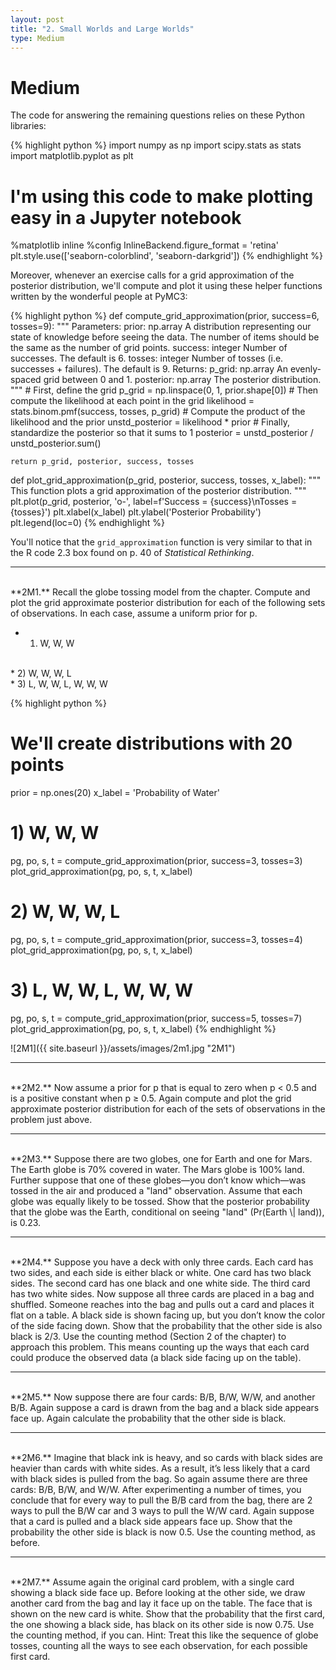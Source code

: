 ```yaml
---
layout: post
title: "2. Small Worlds and Large Worlds"
type: Medium
---
```


# Medium

The code for answering the remaining questions relies on these Python libraries:

{% highlight python %}
import numpy as np
import scipy.stats as stats
import matplotlib.pyplot as plt

# I'm using this code to make plotting easy in a Jupyter notebook
%matplotlib inline
%config InlineBackend.figure_format = 'retina'
plt.style.use(['seaborn-colorblind', 'seaborn-darkgrid'])
{% endhighlight %}

Moreover, whenever an exercise calls for a grid approximation of the posterior distribution, we'll compute and plot it using these helper functions written by the wonderful people at PyMC3:

{% highlight python %}
def compute_grid_approximation(prior, success=6, tosses=9):
	"""
	Parameters:
		prior: np.array
			A distribution representing our state of knowledge
			before seeing the data. The number of items
			should be the same as the number of grid points.
		success: integer
			Number of successes.
			The default is 6.
		tosses: integer
			Number of tosses (i.e. successes + failures).
			The default is 9.
	Returns: 
		p_grid: np.array
			An evenly-spaced grid between 0 and 1.
		posterior: np.array
			The posterior distribution.
	"""
	# First, define the grid
	p_grid = np.linspace(0, 1, prior.shape[0])
	# Then compute the likelihood at each point in the grid
	likelihood = stats.binom.pmf(success, tosses, p_grid)
	# Compute the product of the likelihood and the prior
	unstd_posterior = likelihood * prior
	# Finally, standardize the posterior so that it sums to 1
	posterior = unstd_posterior / unstd_posterior.sum()

	return p_grid, posterior, success, tosses

def plot_grid_approximation(p_grid, posterior, success, tosses, x_label):
    """
        This function plots a grid approximation of the posterior distribution.
    """
    plt.plot(p_grid, posterior, 'o-', label=f'Success = {success}\nTosses = {tosses}')
    plt.xlabel(x_label)
    plt.ylabel('Posterior Probability')
    plt.legend(loc=0)
{% endhighlight %}

You'll notice that the `grid_approximation` function is very similar to that in the R code 2.3 box found on p. 40 of _Statistical Rethinking_.
<hr>
<br>
**2M1.** Recall the globe tossing model from the chapter. Compute and plot the grid approximate posterior distribution for each of the following sets of observations. In each case, assume a uniform prior for p.

* 1) W, W, W
<br>
* 2) W, W, W, L
<br>
* 3) L, W, W, L, W, W, W

{% highlight python %}
# We'll create distributions with 20 points
prior = np.ones(20)
x_label = 'Probability of Water'
# 1) W, W, W
pg, po, s, t = compute_grid_approximation(prior, success=3, tosses=3)
plot_grid_approximation(pg, po, s, t, x_label)
# 2) W, W, W, L
pg, po, s, t = compute_grid_approximation(prior, success=3, tosses=4)
plot_grid_approximation(pg, po, s, t, x_label)
# 3) L, W, W, L, W, W, W
pg, po, s, t = compute_grid_approximation(prior, success=5, tosses=7)
plot_grid_approximation(pg, po, s, t, x_label)
{% endhighlight %}

![2M1]({{ site.baseurl }}/assets/images/2m1.jpg "2M1")
<hr>
<br>
**2M2.** Now assume a prior for p that is equal to zero when p < 0.5 and is a positive constant when p ≥ 0.5. Again compute and plot the grid approximate posterior distribution for each of the sets of observations in the problem just above.
<hr>
<br>
**2M3.** Suppose there are two globes, one for Earth and one for Mars. The Earth globe is 70% covered in water. The Mars globe is 100% land. Further suppose that one of these globes—you don’t know which—was tossed in the air and produced a "land" observation. Assume that each globe was equally likely to be tossed. Show that the posterior probability that the globe was the Earth, conditional on seeing "land" (Pr(Earth \| land)), is 0.23.
<hr>
<br>
**2M4.** Suppose you have a deck with only three cards. Each card has two sides, and each side is either black or white. One card has two black sides. The second card has one black and one white side. The third card has two white sides. Now suppose all three cards are placed in a bag and shuffled. Someone reaches into the bag and pulls out a card and places it flat on a table. A black side is shown facing up, but you don’t know the color of the side facing down. Show that the probability that the other side is also black is 2/3. Use the counting method (Section 2 of the chapter) to approach this problem. This means counting up the ways that each card could produce the observed data (a black side facing up on the table).
<hr>
<br>
**2M5.** Now suppose there are four cards: B/B, B/W, W/W, and another B/B. Again suppose a card is drawn from the bag and a black side appears face up. Again calculate the probability that the other side is black.
<hr>
<br>
**2M6.** Imagine that black ink is heavy, and so cards with black sides are heavier than cards with white sides. As a result, it’s less likely that a card with black sides is pulled from the bag. So again assume there are three cards: B/B, B/W, and W/W. After experimenting a number of times, you conclude that for every way to pull the B/B card from the bag, there are 2 ways to pull the B/W car and 3 ways to pull the W/W card. Again suppose that a card is pulled and a black side appears face up. Show that the probability the other side is black is now 0.5. Use the counting method, as before.
<hr>
<br>
**2M7.** Assume again the original card problem, with a single card showing a black side face up. Before looking at the other side, we draw another card from the bag and lay it face up on the table. The face that is shown on the new card is white. Show that the probability that the first card, the one showing a black side, has black on its other side is now 0.75. Use the counting method, if you can. Hint: Treat this like the sequence of globe tosses, counting all the ways to see each observation, for each possible first card.